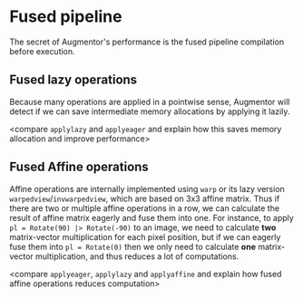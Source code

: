 # Fused pipeline

The secret of Augmentor's performance is the fused pipeline compilation before execution.

<insert some automatically generated table using the script>

## Fused lazy operations

Because many operations are applied in a pointwise sense, Augmentor will detect if we can save intermediate memory allocations by applying it lazily.

<compare `applylazy` and `applyeager` and explain how this saves memory allocation and improve performance>

## Fused Affine operations

Affine operations are internally implemented using `warp` or its lazy version `warpedview`/`invwarpedview`, which are based on 3x3 affine matrix. Thus if there are two or multiple affine operations in a row, we can calculate the result of affine matrix eagerly and fuse them into one. For instance, to apply `pl = Rotate(90) |> Rotate(-90)` to an image, we need to calculate __two__ matrix-vector multiplication for each pixel position, but if we can eagerly fuse them into `pl = Rotate(0)` then we only need to calculate __one__ matrix-vector multiplication, and thus reduces a lot of computations.

<compare `applyeager`, `applylazy` and `applyaffine` and explain how fused affine operations reduces computation>

